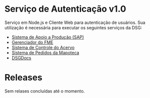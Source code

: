﻿# Serviço de Autenticação v1.0

Serviço em Node.js e Cliente Web para autenticação de usuários. Sua utilização é necessária para executar os seguintes serviços da DSG:

- [Sistema de Apoio a Produção (SAP)](https://github.com/1cgeo/sap)
- [Gerenciador do FME](https://github.com/1cgeo/gerenciador_fme)
- [Sistema de Controle do Acervo](https://github.com/1cgeo/controle_acervo)
- [Sistema de Pedidos da Mapoteca](https://github.com/1cgeo/mapoteca)
- [DSGDocs](https://github.com/1cgeo/DSGDocs)


# Releases

Sem relases concluídas até o momento.

